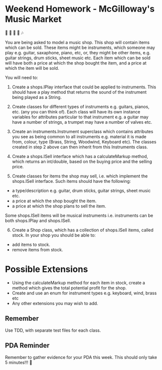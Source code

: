 # Weekend Homework - McGilloway's Music Market

:musical_note: :trumpet: :trumpet: :trumpet: :notes:

You are being asked to model a music shop. This shop will contain items which can be sold. These items might be instruments, which someone may play e.g. guitar, saxaphone, piano, etc, or, they might be other items, e.g. guitar strings, drum sticks, sheet music  etc. Each item which can be sold will have both a price at which the shop bought the item, and a price at which the item will be sold.

You will need to:

1. Create a shops.IPlay interface that could be applied to instruments. This should have a play method that returns the sound of the instrument being played as a String.

2. Create classes for different types of instruments e.g. guitars, pianos, etc. (any you can think of). Each class will have its own instance variables for attributes particular to that instrument e.g. a guitar may have a number of strings, a trumpet may have a number of valves etc.

3. Create an instruments.Instrument superclass which contains attributes you see as being common to all instruments e.g. material it is made from, colour, type (Brass, String, Woodwind, Keyboard etc). The classes created in step 2 above can then inherit from this Instruments class.

4. Create a shops.ISell interface which has a calculateMarkup method, which returns an int/double, based on the buying price and the selling price.

5. Create classes for items the shop may sell, i.e. which implement the shops.ISell interface. Such items should have the following:
  - a type/description e.g. guitar, drum sticks, guitar strings, sheet music etc.
  - a price at which the shop bought the item.
  - a price at which the shop plans to sell the item.

  Some shops.ISell items will be musical instruments i.e. instruments can be both shops.IPlay and shops.ISell.

6. Create a Shop class, which has a collection of shops.ISell items, called stock. In your shop you should be able to:
  -  add items to stock.
  -  remove items from stock.

# Possible Extensions

* Using the calculateMarkup method for each item in stock, create a method which gives the total potential profit for the shop.
* Create and use an enum for instrument types e.g. keyboard, wind, brass etc
* Any other extensions you may wish to add.

## Remember
Use TDD, with separate test files for each class.

## PDA Reminder
Remember to gather evidence for your PDA this week. This should only take 5 minutes!!! :cop:
